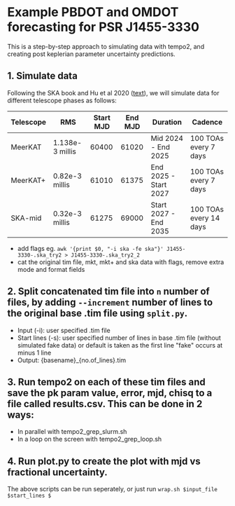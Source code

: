 # Example PBDOT and OMDOT forecasting for PSR J1455-3330
This is a step-by-step approach to simulating data with tempo2, and creating post keplerian parameter uncertainty predictions.

## 1. Simulate data
Following the SKA book and Hu et al 2020 ([text](https://arxiv.org/pdf/2007.07725)), we will simulate data for different telescope phases as follows:

| Telescope  | RMS  | Start MJD | End MJD  | Duration  | Cadence | 
|------------|------|----------|----------|-----------|---------|
| MeerKAT    | 1.138e-3 millis | 60400 | 61020 | Mid 2024 - End 2025 | 100 TOAs every 7 days|
| MeerKAT+   | 0.82e-3 millis | 61010 | 61375 | End 2025 - Start 2027 | 100 TOAs every 7 days|
| SKA-mid    | 0.32e-3 millis | 61275 | 69000 | Start 2027 - End 2035 | 100 TOAs every 14 days|

- add flags
    eg. ```awk '{print $0, "-i ska -fe ska"}' J1455-3330-.ska_try2 > J1455-3330-.ska_try2_2```
- cat the original tim file, mkt, mkt+ and ska data with flags, remove extra mode and format fields

## 2. Split concatenated tim file into `n` number of files, by adding `--increment` number of lines to the original base .tim file using `split.py`.
   - Input (-i): user specified .tim file
   - Start lines (-s): user specified number of lines in base .tim file (without simulated fake data) or default is taken as the first line "fake" occurs at minus 1 line
   - Output: {basename}_{no.of_lines}.tim

## 3. Run tempo2 on each of these tim files and save the pk param value, error, mjd, chisq to a file called results.csv. This can be done in 2 ways:
   - In parallel with tempo2_grep_slurm.sh
   - In a loop on the screen with tempo2_grep_loop.sh

## 4. Run plot.py to create the plot with mjd vs fractional uncertainty. 

The above scripts can be run seperately, or just run `wrap.sh $input_file $start_lines $` 